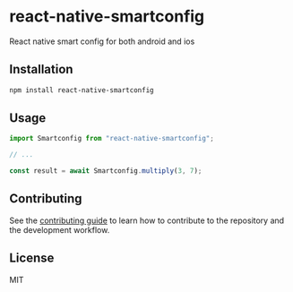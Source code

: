 # react-native-smartconfig

React native smart config for both android and ios

## Installation

```sh
npm install react-native-smartconfig
```

## Usage

```js
import Smartconfig from "react-native-smartconfig";

// ...

const result = await Smartconfig.multiply(3, 7);
```

## Contributing

See the [contributing guide](CONTRIBUTING.md) to learn how to contribute to the repository and the development workflow.

## License

MIT
